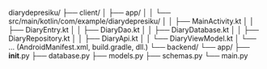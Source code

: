 diarydepresiku/
├── client/
│   ├── app/
│   │   └── src/main/kotlin/com/example/diarydepresiku/
│   │       ├── MainActivity.kt
│   │       ├── DiaryEntry.kt
│   │       ├── DiaryDao.kt
│   │       ├── DiaryDatabase.kt
│   │       ├── DiaryRepository.kt
│   │       ├── DiaryApi.kt
│   │       └── DiaryViewModel.kt
│   └── ... (AndroidManifest.xml, build.gradle, dll.)
└── backend/
    └── app/
        ├── __init__.py
        ├── database.py
        ├── models.py
        ├── schemas.py
        └── main.py

